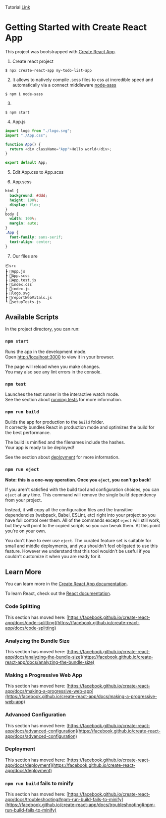 Tutorial [Link](https://mauriciogc.medium.com/react-creando-una-app-to-do-list-con-create-react-app-y-el-hook-usestate-6ae378569705)

# Getting Started with Create React App

This project was bootstrapped with [Create React App](https://github.com/facebook/create-react-app).

1. Create react project

```shell
$ npx create-react-app my-todo-list-app
```

2. It allows to natively compile .scss files to css at incredible speed and automatically via a connect middleware
   [node-sass](https://www.npmjs.com/package/node-sass])

```shell
$ npm i node-sass
```

3.

```shell
$ npm start
```

4. App.js

```js
import logo from "./logo.svg";
import "./App.css";

function App() {
  return <div className="App">Hello world</div>;
}

export default App;
```

5. Edit App.css to App.scss

6. App.scss

```scss
html {
  background: #ddd;
  height: 100%;
  display: flex;
}
body {
  width: 100%;
  margin: auto;
}
.App {
  font-family: sans-serif;
  text-align: center;
}
```

7. Our files are

```
📦src
┣ 📜App.js
┣ 📜App.scss
┣ 📜App.test.js
┣ 📜index.css
┣ 📜index.js
┣ 📜logo.svg
┣ 📜reportWebVitals.js
┗ 📜setupTests.js
```

## Available Scripts

In the project directory, you can run:

### `npm start`

Runs the app in the development mode.\
Open [http://localhost:3000](http://localhost:3000) to view it in your browser.

The page will reload when you make changes.\
You may also see any lint errors in the console.

### `npm test`

Launches the test runner in the interactive watch mode.\
See the section about [running tests](https://facebook.github.io/create-react-app/docs/running-tests) for more information.

### `npm run build`

Builds the app for production to the `build` folder.\
It correctly bundles React in production mode and optimizes the build for the best performance.

The build is minified and the filenames include the hashes.\
Your app is ready to be deployed!

See the section about [deployment](https://facebook.github.io/create-react-app/docs/deployment) for more information.

### `npm run eject`

**Note: this is a one-way operation. Once you `eject`, you can't go back!**

If you aren't satisfied with the build tool and configuration choices, you can `eject` at any time. This command will remove the single build dependency from your project.

Instead, it will copy all the configuration files and the transitive dependencies (webpack, Babel, ESLint, etc) right into your project so you have full control over them. All of the commands except `eject` will still work, but they will point to the copied scripts so you can tweak them. At this point you're on your own.

You don't have to ever use `eject`. The curated feature set is suitable for small and middle deployments, and you shouldn't feel obligated to use this feature. However we understand that this tool wouldn't be useful if you couldn't customize it when you are ready for it.

## Learn More

You can learn more in the [Create React App documentation](https://facebook.github.io/create-react-app/docs/getting-started).

To learn React, check out the [React documentation](https://reactjs.org/).

### Code Splitting

This section has moved here: [https://facebook.github.io/create-react-app/docs/code-splitting](https://facebook.github.io/create-react-app/docs/code-splitting)

### Analyzing the Bundle Size

This section has moved here: [https://facebook.github.io/create-react-app/docs/analyzing-the-bundle-size](https://facebook.github.io/create-react-app/docs/analyzing-the-bundle-size)

### Making a Progressive Web App

This section has moved here: [https://facebook.github.io/create-react-app/docs/making-a-progressive-web-app](https://facebook.github.io/create-react-app/docs/making-a-progressive-web-app)

### Advanced Configuration

This section has moved here: [https://facebook.github.io/create-react-app/docs/advanced-configuration](https://facebook.github.io/create-react-app/docs/advanced-configuration)

### Deployment

This section has moved here: [https://facebook.github.io/create-react-app/docs/deployment](https://facebook.github.io/create-react-app/docs/deployment)

### `npm run build` fails to minify

This section has moved here: [https://facebook.github.io/create-react-app/docs/troubleshooting#npm-run-build-fails-to-minify](https://facebook.github.io/create-react-app/docs/troubleshooting#npm-run-build-fails-to-minify)
